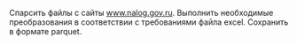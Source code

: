Спарсить файлы с сайты www.nalog.gov.ru. Выполнить необходимые преобразования в соответствии с требованиями файла excel. Сохранить в формате parquet.
